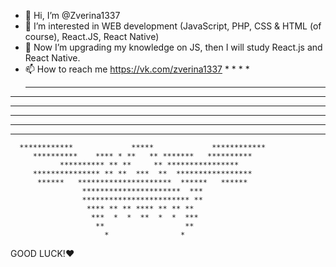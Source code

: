 - 👋 Hi, I’m @Zverina1337
- 👀 I’m interested in WEB development (JavaScript, PHP, CSS & HTML (of course), React.JS, React Native)
- 🌱 Now I’m upgrading my knowledge on JS, then I will study React.js and React Native.
- 📫 How to reach me https://vk.com/zverina1337
       *                                                   *
      *                                                     *
    **                                                       **
*   **                                                       **   *
**   **          *                               *          **   **
***    *         **                             **         *    ***
 ****            *********************************            ****
   *******      ***           *******           ***      *******
      ************             *****             ************
         **********    **** * **   ** *******   **********
               ********** ** **     ** ****************
         *************** ** **  ***  **  *****************
          ******   *********************  ******   ******
                    **********************  ***
                    ************************ **
                     **** ** ** **** ** ** **
                      ***  *  *  **  *  *  ***
                       **                  **
                         *                *
GOOD LUCK!❤️
